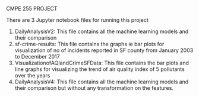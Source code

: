 CMPE 255 PROJECT

There are 3 Jupyter notebook files for running this project

1. DailyAnalysisV2: This file contains all the machine learning models and their comparison
2. sf-crime-results: This file contains the graphs ie bar plots for visualization of no of incidents reported in SF county from January 2003 to December 2017
3. VisualizationofAQIandCrimeSFData: This file contains the bar plots and line graphs for visualizing the trend of air quality index of 5 pollutants over the years
4. DailyAnalysisV4: This file contains all the machine learning models and their comparison but without any transformation on the features.

